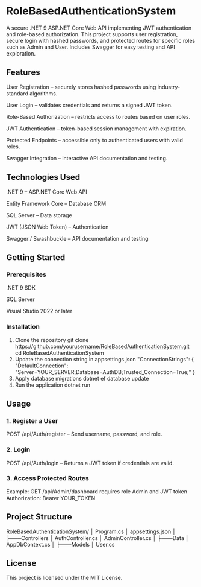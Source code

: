 # RoleBasedAuthenticationSystem
A secure .NET 9 ASP.NET Core Web API implementing JWT authentication and role-based authorization.
This project supports user registration, secure login with hashed passwords, and protected routes for specific roles such as Admin and User.
Includes Swagger for easy testing and API exploration.

## Features

User Registration – securely stores hashed passwords using industry-standard algorithms.

User Login – validates credentials and returns a signed JWT token.

Role-Based Authorization – restricts access to routes based on user roles.

JWT Authentication – token-based session management with expiration.

Protected Endpoints – accessible only to authenticated users with valid roles.

Swagger Integration – interactive API documentation and testing.

## Technologies Used

.NET 9 – ASP.NET Core Web API

Entity Framework Core – Database ORM

SQL Server – Data storage

JWT (JSON Web Token) – Authentication

Swagger / Swashbuckle – API documentation and testing

## Getting Started

### Prerequisites

.NET 9 SDK

SQL Server

Visual Studio 2022 or later

### Installation

1. Clone the repository
git clone https://github.com/yourusername/RoleBasedAuthenticationSystem.git
cd RoleBasedAuthenticationSystem
2. Update the connection string in appsettings.json
"ConnectionStrings": {
    "DefaultConnection": "Server=YOUR_SERVER;Database=AuthDB;Trusted_Connection=True;"
}
3. Apply database migrations
dotnet ef database update   
4. Run the application
dotnet run

## Usage

### 1. Register a User
POST /api/Auth/register – Send username, password, and role.

### 2. Login
POST /api/Auth/login – Returns a JWT token if credentials are valid.

### 3. Access Protected Routes
Example:
GET /api/Admin/dashboard requires role Admin and JWT token
Authorization: Bearer YOUR_TOKEN

## Project Structure
RoleBasedAuthenticationSystem/
│   Program.cs
│   appsettings.json
│
├───Controllers
│       AuthController.cs
│       AdminController.cs
│
├───Data
│       AppDbContext.cs
│
├───Models
│       User.cs


## License
This project is licensed under the MIT License.

